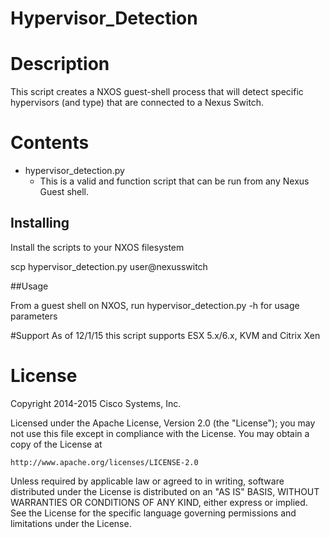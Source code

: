 Hypervisor_Detection
====================

# Description
This script creates a NXOS guest-shell process that will detect specific hypervisors (and type) that are connected to a Nexus Switch.


# Contents

* hypervisor_detection.py
  - This is a valid and function script that can be run from any Nexus Guest shell. 

## Installing 
 
Install the scripts to your NXOS filesystem
    
scp hypervisor_detection.py user@nexusswitch

##Usage

From a guest shell on NXOS, run hypervisor_detection.py -h for usage parameters

#Support
As of 12/1/15 this script supports ESX 5.x/6.x, KVM and Citrix Xen
    
# License

Copyright 2014-2015 Cisco Systems, Inc.

Licensed under the Apache License, Version 2.0 (the "License");
you may not use this file except in compliance with the License.
You may obtain a copy of the License at

    http://www.apache.org/licenses/LICENSE-2.0

Unless required by applicable law or agreed to in writing, software
distributed under the License is distributed on an "AS IS" BASIS,
WITHOUT WARRANTIES OR CONDITIONS OF ANY KIND, either express or implied.
See the License for the specific language governing permissions and
limitations under the License.


